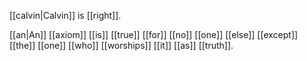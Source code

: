 
[[calvin|Calvin]] is [[right]].

[[an|An]] [[axiom]] [[is]] [[true]] [[for]] [[no]] [[one]] [[else]]
[[except]] [[the]] [[one]] [[who]] [[worships]] [[it]] [[as]] [[truth]].